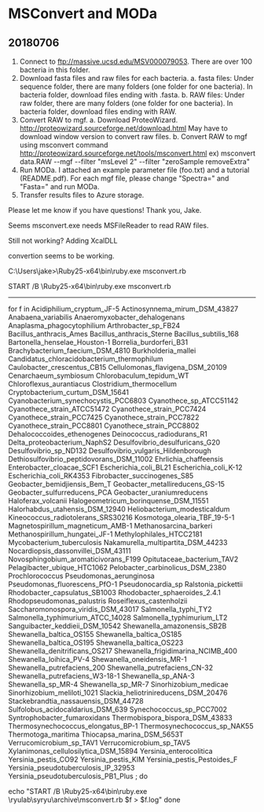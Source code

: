 #	MSConvert and MODa

##	20180706


1. Connect to ftp://massive.ucsd.edu/MSV000079053. There are over 100 bacteria in this folder. 
2. Download fasta files and raw files for each bacteria. 
    a. fasta files: Under sequence folder, there are many folders (one folder for one bacteria). In bacteria folder, download files ending with .fasta.
    b. RAW files: Under raw folder, there are many folders (one folder for one bacteria). In bacteria folder, download files ending with RAW.  
3. Convert RAW to mgf.
    a. Download ProteoWizard. http://proteowizard.sourceforge.net/download.html
        May have to download window version to convert raw files. 
    b. Convert RAW to mgf using msconvert command
    http://proteowizard.sourceforge.net/tools/msconvert.html
    ex) msconvert data.RAW --mgf --filter "msLevel 2" --filter "zeroSample removeExtra"
4. Run MODa. I attached an example parameter file (foo.txt) and a tutorial (README.pdf). For each mgf file, please change "Spectra=" and "Fasta=" and run MODa. 
5. Transfer results files to Azure storage. 

Please let me know if you have questions!
Thank you, Jake.





Seems msconvert.exe needs MSFileReader to read RAW files.

Still not working? Adding XcalDLL

convertion seems to be working.





C:\Users\jake>\Ruby25-x64\bin\ruby.exe msconvert.rb




START /B \Ruby25-x64\bin\ruby.exe msconvert.rb













------




for f in Acidiphilium_cryptum_JF-5 Actinosynnema_mirum_DSM_43827 Anabaena_variabilis Anaeromyxobacter_dehalogenans Anaplasma_phagocytophilium Arthrobacter_sp_FB24 Bacillus_anthracis_Ames Bacillus_anthracis_Sterne Bacillus_subtilis_168 Bartonella_henselae_Houston-1 Borrelia_burdorferi_B31 Brachybacterium_faecium_DSM_4810 Burkholderia_mallei Candidatus_chloracidobacterium_thermophilum Caulobacter_crescentus_CB15 Cellulomonas_flavigena_DSM_20109 Cenarchaeum_symbiosum Chlorobaculum_tepidum_WT Chloroflexus_aurantiacus Clostridium_thermocellum Cryptobacterium_curtum_DSM_15641 Cyanobacterium_synechocystis_PCC6803 Cyanothece_sp_ATCC51142 Cyanothece_strain_ATCC51472 Cyanothece_strain_PCC7424 Cyanothece_strain_PCC7425 Cyanothece_strain_PCC7822 Cyanothece_strain_PCC8801 Cyanothece_strain_PCC8802 Dehalococcoides_ethenogenes Deinococcus_radiodurans_R1 Delta_proteobacterium_NaphS2 Desulfovibrio_desulfuricans_G20 Desulfovibrio_sp_ND132 Desulfovibrio_vulgaris_Hildenborough Dethiosulfovibrio_peptidovorans_DSM_11002 Ehrlichia_chaffeensis Enterobacter_cloacae_SCF1 Escherichia_coli_BL21 Escherichia_coli_K-12 Escherichia_coli_RK4353 Fibrobacter_succinogenes_S85 Geobacter_bemidjiensis_Bem_T Geobacter_metallireducens_GS-15 Geobacter_sulfurreducens_PCA Geobacter_uraniumreducens Haloferax_volcanii Halogeometricum_borinquense_DSM_11551 Halorhabdus_utahensis_DSM_12940 Heliobacterium_modesticaldum Kineococcus_radiotolerans_SRS30216 Kosmotoga_olearia_TBF_19-5-1 Magnetospirillum_magneticum_AMB-1 Methanosarcina_barkeri Methanospirillum_hungatei_JF-1 Methylophilales_HTCC2181 Mycobacterium_tuberculosis Nakamurella_multipartita_DSM_44233 Nocardiopsis_dassonvillei_DSM_43111 Novosphingobium_aromaticivorans_F199 Opitutaceae_bacterium_TAV2 Pelagibacter_ubique_HTC1062 Pelobacter_carbinolicus_DSM_2380 Prochlorococcus Pseudomonas_aerunginosa Pseudomonas_fluorescens_PfO-1 Pseudonocardia_sp Ralstonia_pickettii Rhodobacter_capsulatus_SB1003 Rhodobacter_sphaeroides_2.4.1 Rhodopseudomonas_palustris Roseiflexus_castenholzii Saccharomonospora_viridis_DSM_43017 Salmonella_typhi_TY2 Salmonella_typhimurium_ATCC_14028 Salmonella_typhimurium_LT2 Sanguibacter_keddieii_DSM_10542 Shewanella_amazonensis_SB2B Shewanella_baltica_OS155 Shewanella_baltica_OS185 Shewanella_baltica_OS195 Shewanella_baltica_OS223 Shewanella_denitrificans_OS217 Shewanella_frigidimarina_NCIMB_400 Shewanella_loihica_PV-4 Shewanella_oneidensis_MR-1 Shewanella_putrefaciens_200 Shewanella_putrefaciens_CN-32 Shewanella_putrefaciens_W3-18-1 Shewanella_sp_ANA-3 Shewanella_sp_MR-4 Shewanella_sp_MR-7 Sinorhizobium_medicae Sinorhizobium_meliloti_1021 Slackia_heliotrinireducens_DSM_20476 Stackebrandtia_nassauensis_DSM_44728 Sulfolobus_acidocaldarius_DSM_639 Synechococcus_sp_PCC7002 Syntrophobacter_fumaroxidans Thermobispora_bispora_DSM_43833 Thermosynechococcus_elongatus_BP-1 Thermosynechococcus_sp_NAK55 Thermotoga_maritima Thiocapsa_marina_DSM_5653T Verrucomicrobium_sp_TAV1 Verrucomicrobium_sp_TAV5 Xylanimonas_cellulosilytica_DSM_15894 Yersinia_enterocolitica Yersinia_pestis_CO92 Yersinia_pestis_KIM Yersinia_pestis_Pestoides_F Yersinia_pseudotuberculosis_IP_32953 Yersinia_pseudotuberculosis_PB1_Plus ; do

echo "START /B \Ruby25-x64\bin\ruby.exe \ryulab\syryu\archive\msconvert.rb $f > $f.log"
done




